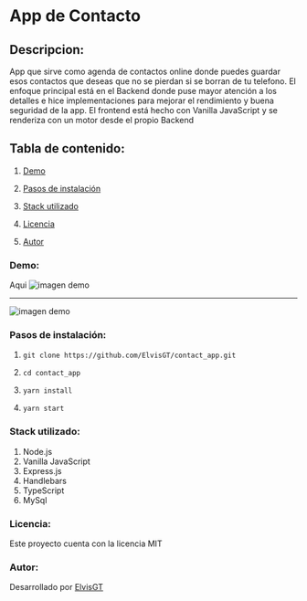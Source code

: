 # App de Contacto

## Descripcion:
App que sirve como agenda de contactos online donde puedes guardar esos contactos que deseas que no se pierdan si se borran de tu telefono. El enfoque principal está en el Backend donde puse mayor atención a los detalles e hice implementaciones para mejorar el rendimiento y buena seguridad de la app. El frontend está hecho con Vanilla JavaScript y se renderiza con un motor desde el propio Backend

<h2>Tabla de contenido:</h2>

1. <a href="#Demo">Demo</a>

2. <a href="#Steps">Pasos de instalación</a>

3. <a href="#Stack">Stack utilizado</a>

4. <a href="#Lic">Licencia</a>

6. <a href="#Author">Autor</a>

<h3 id="Demo">Demo:</h3>
<a >Aqui</a>
<img src="https://i.ibb.co/P9SCkSy/1.png" alt="imagen demo">
<hr>
<img src="https://i.ibb.co/V9RtRNr/2.png" alt="imagen demo">

<h3 id="Steps">Pasos de instalación:</h3>

1. `git clone https://github.com/ElvisGT/contact_app.git`

2. `cd contact_app`

3. `yarn install`

4. `yarn start`

<h3 id="Stack">Stack utilizado:</h3>

1. Node.js
2. Vanilla JavaScript
4. Express.js
5. Handlebars
6. TypeScript
7. MySql

<h3 id="Lic">Licencia:</h3>
Este proyecto cuenta con la licencia MIT

<h3 id="Author">Autor:</h3>
Desarrollado por <a href="https://github.com/ElvisGT">ElvisGT</a>
